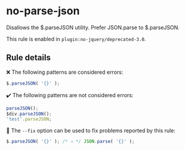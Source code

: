 # no-parse-json

Disallows the $.parseJSON utility. Prefer JSON.parse to $.parseJSON.

This rule is enabled in `plugin:no-jquery/deprecated-3.0`.

## Rule details

❌ The following patterns are considered errors:
```js
$.parseJSON( '{}' );
```

✔️ The following patterns are not considered errors:
```js
parseJSON();
$div.parseJSON();
'test'.parseJSON;
```

🔧 The `--fix` option can be used to fix problems reported by this rule:
```js
$.parseJSON( '{}' ); /* → */ JSON.parse( '{}' );
```
